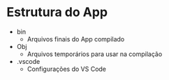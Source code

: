 #  Estrutura do App

- bin
    - Arquivos finais do App compilado
- Obj
    - Arquivos temporários para usar na compilação
- .vscode
    - Configurações do VS Code